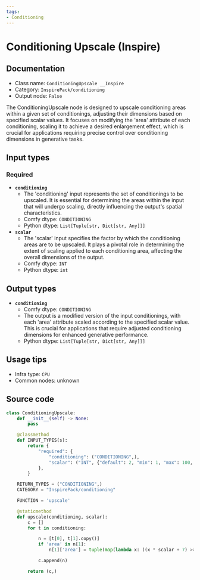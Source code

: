 ```yaml
---
tags:
- Conditioning
---
```


# Conditioning Upscale (Inspire)
## Documentation
- Class name: `ConditioningUpscale __Inspire`
- Category: `InspirePack/conditioning`
- Output node: `False`

The ConditioningUpscale node is designed to upscale conditioning areas within a given set of conditionings, adjusting their dimensions based on specified scalar values. It focuses on modifying the 'area' attribute of each conditioning, scaling it to achieve a desired enlargement effect, which is crucial for applications requiring precise control over conditioning dimensions in generative tasks.
## Input types
### Required
- **`conditioning`**
    - The 'conditioning' input represents the set of conditionings to be upscaled. It is essential for determining the areas within the input that will undergo scaling, directly influencing the output's spatial characteristics.
    - Comfy dtype: `CONDITIONING`
    - Python dtype: `List[Tuple[str, Dict[str, Any]]]`
- **`scalar`**
    - The 'scalar' input specifies the factor by which the conditioning areas are to be upscaled. It plays a pivotal role in determining the extent of scaling applied to each conditioning area, affecting the overall dimensions of the output.
    - Comfy dtype: `INT`
    - Python dtype: `int`
## Output types
- **`conditioning`**
    - Comfy dtype: `CONDITIONING`
    - The output is a modified version of the input conditionings, with each 'area' attribute scaled according to the specified scalar value. This is crucial for applications that require adjusted conditioning dimensions for enhanced generative performance.
    - Python dtype: `List[Tuple[str, Dict[str, Any]]]`
## Usage tips
- Infra type: `CPU`
- Common nodes: unknown


## Source code
```python
class ConditioningUpscale:
    def __init__(self) -> None:
        pass

    @classmethod
    def INPUT_TYPES(s):
        return {
            "required": {
                "conditioning": ("CONDITIONING",),
                "scalar": ("INT", {"default": 2, "min": 1, "max": 100, "step": 0.5}),
            },
        }

    RETURN_TYPES = ("CONDITIONING",)
    CATEGORY = "InspirePack/conditioning"

    FUNCTION = 'upscale'

    @staticmethod
    def upscale(conditioning, scalar):
        c = []
        for t in conditioning:

            n = [t[0], t[1].copy()]
            if 'area' in n[1]:
                n[1]['area'] = tuple(map(lambda x: ((x * scalar + 7) >> 3) << 3, n[1]['area']))

            c.append(n)

        return (c,)

```
